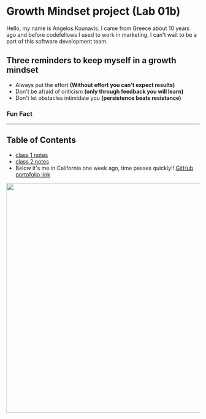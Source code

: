# Growth Mindset project (Lab 01b)

Hello, my name is Angelos Kounavis. I came from Greece about 10 years ago and before codefellows I used to work in marketing. I can't wait to be a part of this software development team.

## Three reminders to keep myself in a growth mindset

* Always put the effort **(Without effort you can't expect results)**
* Don't be afraid of criticism **(only through feedback you will learn)**
* Don't let obstacles intimidate you **(persistence beats resistance)**

### Fun Fact

---

## Table of Contents
* [class 1 notes](Read-not01.md)
* [class 2 notes](Read-note02.md)
* Below it's me in California one week ago, time passes quickly!!
[GitHub portofolio link](https://angeloskounavis.github.io/reading-notes/)

<image src = "https://user-images.githubusercontent.com/113934137/191134763-36870847-f7c8-4cec-8c66-0d939f8ebc07.jpg" width = "600" height = "600">
